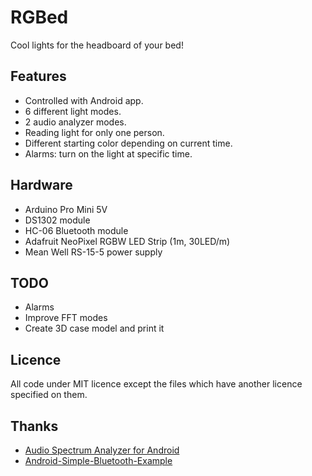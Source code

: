 # RGBed
Cool lights for the headboard of your bed!

## Features
- Controlled with Android app.
- 6 different light modes.
- 2 audio analyzer modes.
- Reading light for only one person.
- Different starting color depending on current time.
- Alarms: turn on the light at specific time.

## Hardware
- Arduino Pro Mini 5V
- DS1302 module
- HC-06 Bluetooth module
- Adafruit NeoPixel RGBW LED Strip (1m, 30LED/m)
- Mean Well RS-15-5 power supply

## TODO
- Alarms
- Improve FFT modes
- Create 3D case model and print it

## Licence
All code under MIT licence except the files which have another licence specified on them.

## Thanks

- [Audio Spectrum Analyzer for Android](https://github.com/bewantbe/audio-analyzer-for-android)
- [Android-Simple-Bluetooth-Example](https://github.com/bauerjj/Android-Simple-Bluetooth-Example)